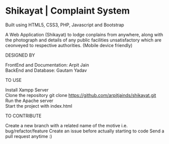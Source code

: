 # Shikayat | Complaint System
Built using HTML5, CSS3, PHP, Javascript and Bootstrap

A Web Application (Shikayat) to lodge conplains from anywhere, along with the photograph and details of any public facilities unsatisfactory which are ceonveyed to respective authorities. (Mobile device friendly)

DESIGNED BY

FrontEnd and Documentation: Arpit Jain<BR>
BackEnd and Database: Gautam Yadav<BR>


TO USE

Install Xampp Server<BR>
Clone the repository git clone https://github.com/arpitjainds/shikayat.git<BR>
Run the Apache server<BR>
Start the project with index.html<BR>

TO CONTRIBUTE

Create a new branch with a related name of the motive i.e. bug/refactor/feature
Create an issue before actually starting to code
Send a pull request anytime :)

